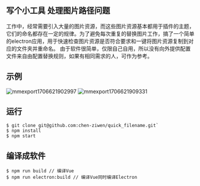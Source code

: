 ﻿## 写个小工具 处理图片路径问题
  工作中，经常需要引入大量的图片资源，而这些图片资源基本都用于插件的主题，它们的命名都存在一定的规律。为了避免每次重复的替换图片工作，搞了一个简单的electron应用，用于快速检查图片资源是否符合要求和一键将图片资源复制到对应的文件夹并重命名。
  由于软件很简单，仅限自己自用，所以没有向外提供配置文件来自由配置替换规则，如果有相同需求的人，可作为参考。

## 示例
![mmexport1706621902997](https://github.com/chen-ziwen/resolve_file_path/assets/85820568/970020e7-9dc1-4823-b9ec-32e5b11af8ff)
![mmexport1706621909331](https://github.com/chen-ziwen/resolve_file_path/assets/85820568/de70f207-4d2a-43b2-8b56-d23aeea3ba68)

## 运行
```git
$ git clone git@github.com:chen-ziwen/quick_filename.git`
$ npm install
$ npm start
```
## 编译成软件
```git
$ npm run build // 编译Vue
$ npm run electron:build // 编译Vue同时编译Electron
```

